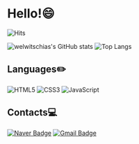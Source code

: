 # Hello!😄
<!-- https://www.emojicopy.com/ -->
<!-- https://hits.seeyoufarm.com/ -->
![Hits](https://hits.seeyoufarm.com/api/count/incr/badge.svg?url=https%3A%2F%2Fgithub.com%2Fwelwitschias&count_bg=%2379C83D&title_bg=%23555555&icon=probot.svg&icon_color=%23E7E7E7&title=Visitors&edge_flat=false)
<!-- https://github.com/anuraghazra/github-readme-stats -->
![welwitschias's GitHub stats](https://github-readme-stats.vercel.app/api?username=welwitschias&count_private=true&show_icons=true&theme=algolia)
![Top Langs](https://github-readme-stats.vercel.app/api/top-langs/?username=welwitschias&langs_count=10&layout=compact)

## Languages✏️
<!-- https://shields.io/ -->
<!-- https://simpleicons.org/ -->
![HTML5](https://img.shields.io/badge/HTML5-E34F26.svg?style=for-the-badge&logo=HTML5&logoColor=white)
![CSS3](https://img.shields.io/badge/CSS3-1572B6.svg?style=for-the-badge&logo=CSS3&logoColor=white)
![JavaScript](https://img.shields.io/badge/JavaScript-F7DF1E.svg?style=for-the-badge&logo=JavaScript&logoColor=white)

## Contacts💻
[![Naver Badge](https://img.shields.io/badge/Naver-03C75A?style=flat-square&logo=Naver&logoColor=white&link=mailto:welwitschia_@naver.com)](mailto:welwitschia_@naver.com)
[![Gmail Badge](https://img.shields.io/badge/Gmail-EA4335?style=flat-square&logo=Gmail&logoColor=white&link=mailto:welwitschias48@gmail.com)](mailto:welwitschias48@gmail.com)

<!-- 꾸미는 법 참고 : https://myvelop.tistory.com/162 -->
